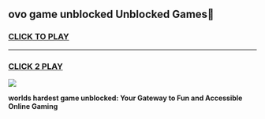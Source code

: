 
## ovo game unblocked Unblocked Games👋
<h3>
<a href="https://premium.freeplayer.one?title=ovo_game_unblocked&ref=16F">CLICK TO PLAY</a></h3>
<hr>

<h3>
<a href="https://premium.freeplayer.one?title=ovo_game_unblocked&ref=16F">CLICK 2 PLAY</a>
  
</h3>

<a href="https://premium.freeplayer.one?title=ovo_game_unblocked&ref=16F/"><img src="https://clearcache.store/games.png"></a>


**worlds hardest game unblocked: Your Gateway to Fun and Accessible Online Gaming**
